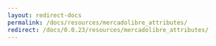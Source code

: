 ```yaml
---
layout: redirect-docs
permalink: /docs/resources/mercadolibre_attributes/
redirect: /docs/0.0.23/resources/mercadolibre_attributes/
---
```

